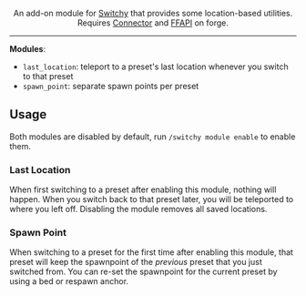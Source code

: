 <center>

An add-on module for <a href="https://modrinth.com/mod/switchy">Switchy</a> that provides some location-based utilities.<br/>
Requires <a href="https://modrinth.com/mod/connector">Connector</a> and <a href="https://modrinth.com/mod/forgified-fabric-api">FFAPI</a> on forge.<br/>
</center>

---

**Modules**:

- `last_location`: teleport to a preset's last location whenever you switch to that preset
- `spawn_point`: separate spawn points per preset

## Usage
Both modules are disabled by default, run `/switchy module enable` to enable them.

### Last Location
When first switching to a preset after enabling this module, nothing will happen. When you switch back to that preset later, you will be teleported to where you left off. Disabling the module removes all saved locations.

### Spawn Point
When switching to a preset for the first time after enabling this module, that preset will keep the spawnpoint of the *previous* preset that you just switched from. You can re-set the spawnpoint for the current preset by using a bed or respawn anchor.
